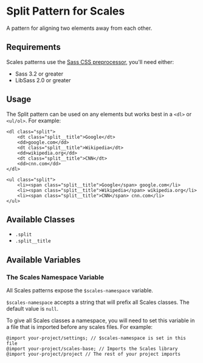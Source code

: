 # Split Pattern for Scales

A pattern for aligning two elements away from each other.

## Requirements

Scales patterns use the [Sass CSS preprocessor](http://sass-lang.com/), you'll need either:
* Sass 3.2 or greater
* LibSass 2.0 or greater

## Usage

The Split pattern can be used on any elements but works best in a `<dl>` or `<ul/ol>`. For example:

```
<dl class="split">
    <dt class="split__title">Google</dt>
    <dd>google.com</dd>
    <dt class="split__title">Wikipedia</dt>
    <dd>wikipedia.org</dd>
    <dt class="split__title">CNN</dt>
    <dd>cnn.com</dd>
</dl>
```
```
<ul class="split">
    <li><span class="split__title">Google</span> google.com</li>
    <li><span class="split__title">Wikipedia</span> wikipedia.org</li>
    <li><span class="split__title">CNN</span> cnn.com</li>
</ul>​
```

## Available Classes

* `.split`
* `.split__title`

## Available Variables

### The Scales Namespace Variable

All Scales patterns expose the `$scales-namespace` variable.

`$scales-namespace` accepts a string that will prefix all Scales classes. The default value is `null`.

To give all Scales classes a namespace, you will need to set this variable in a file that is imported before any scales files. For example:

```
@import your-project/settings; // $scales-namespace is set in this file
@import your-project/scales-base; // Imports the Scales library
@import your-project/project // The rest of your project imports
```
